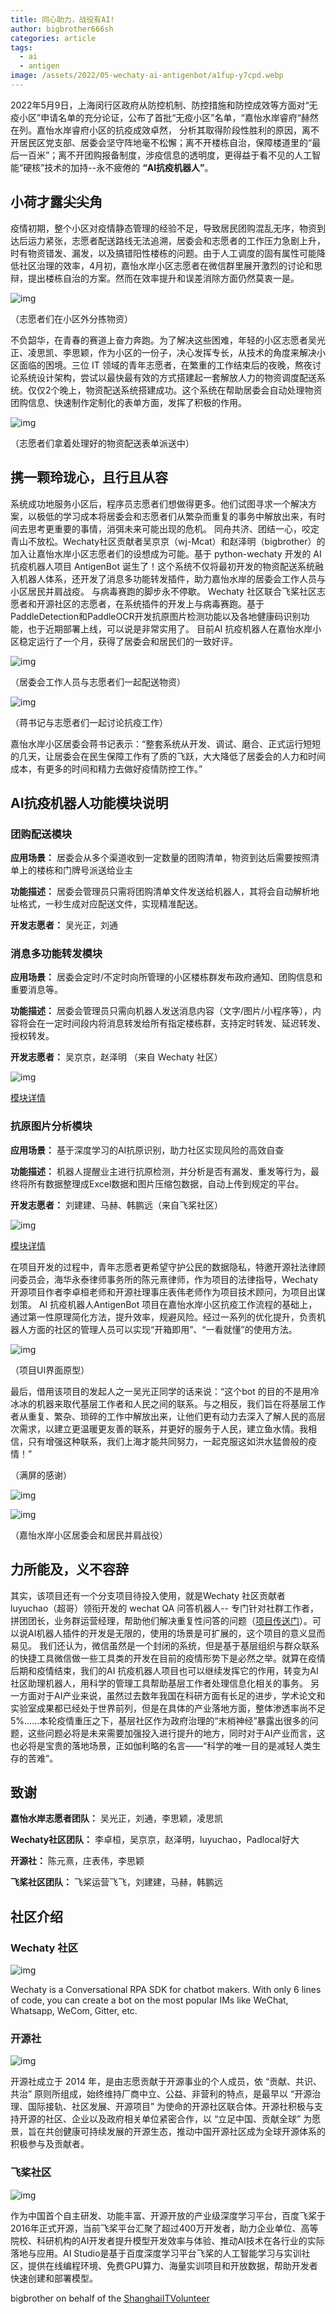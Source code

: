 ```yaml
---
title: 同心助力，战役有AI!
author: bigbrother666sh
categories: article
tags:
  - ai
  - antigen
image: /assets/2022/05-wechaty-ai-antigenbot/a1fup-y7cpd.webp
---
```


2022年5月9日，上海闵行区政府从防控机制、防控措施和防控成效等方面对“无疫小区”申请名单的充分论证，公布了首批“无疫小区”名单，“嘉怡水岸睿府“赫然在列。嘉怡水岸睿府小区的抗疫成效卓然，
分析其取得阶段性胜利的原因，离不开居民区党支部、居委会坚守阵地毫不松懈；离不开楼栋自治，保障楼道里的“最后一百米”；离不开团购报备制度，涉疫信息的透明度，更得益于看不见的人工智能“硬核”技术的加持--永不疲倦的 **“AI抗疫机器人”**。

## 小荷才露尖尖角

疫情初期，整个小区对疫情静态管理的经验不足，导致居民团购混乱无序，物资到达后运力紧张，志愿者配送路线无法追溯，居委会和志愿者的工作压力急剧上升，时有物资错发、漏发，以及搞错阳性楼栋的问题。由于人工调度的固有属性可能降低社区治理的效率，4月初，嘉怡水岸小区志愿者在微信群里展开激烈的讨论和思辩，提出楼栋自治的方案。然而在效率提升和误差消除方面仍然莫衷一是。

![img](/assets/2022/05-wechaty-ai-antigenbot/augyv-hwwkr.webp)

（志愿者们在小区外分拣物资）

不负韶华，在青春的赛道上奋力奔跑。为了解决这些困难，年轻的小区志愿者吴光正、凌思凯、李思颖，作为小区的一份子，决心发挥专长，从技术的角度来解决小区面临的困境。三位 IT 领域的青年志愿者，在繁重的工作结束后的夜晚，熬夜讨论系统设计架构，尝试以最快最有效的方式搭建起一套解放人力的物资调度配送系统。仅仅2个晚上，物资配送系统搭建成功。这个系统在帮助居委会自动处理物资团购信息、快速制作定制化的表单方面，发挥了积极的作用。

![img](/assets/2022/05-wechaty-ai-antigenbot/avzr0-npy78.webp)

（志愿者们拿着处理好的物资配送表单派送中）

## 携一颗玲珑心，且行且从容

系统成功地服务小区后，程序员志愿者们想做得更多。他们试图寻求一个解决方案，以极低的学习成本将居委会和志愿者们从繁杂而重复的事务中解放出来，有时间去思考更重要的事情，消弭未来可能出现的危机。
同舟共济、团结一心，咬定青山不放松。Wechaty社区贡献者吴京京（wj-Mcat）和赵泽明（bigbrother）的加入让嘉怡水岸小区志愿者们的设想成为可能。基于 python-wechaty 开发的 AI 抗疫机器人项目 AntigenBot 诞生了！这个系统不仅将最初开发的物资配送系统融入机器人体系，还开发了消息多功能转发插件，助力嘉怡水岸的居委会工作人员与小区居民并肩战疫。
与病毒赛跑的脚步永不停歇。 Wechaty 社区联合飞桨社区志愿者和开源社区的志愿者，在系统插件的开发上与病毒赛跑。基于PaddleDetection和PaddleOCR开发抗原图片检测功能以及各地健康码识别功能，也于近期部署上线，可以说是非常实用了。
目前AI 抗疫机器人在嘉怡水岸小区稳定运行了一个月，获得了居委会和居民们的一致好评。

![img](/assets/2022/05-wechaty-ai-antigenbot/ay0xw-gh4nt.webp)

（居委会工作人员与志愿者们一起配送物资）

![img](/assets/2022/05-wechaty-ai-antigenbot/an3j3-lw6f4.webp)

（蒋书记与志愿者们一起讨论抗疫工作）

嘉怡水岸小区居委会蒋书记表示：“整套系统从开发、调试、磨合、正式运行短短的几天，让居委会在民生保障工作有了质的飞跃，大大降低了居委会的人力和时间成本，有更多的时间和精力去做好疫情防控工作。”

## AI抗疫机器人功能模块说明

### 团购配送模块

**应用场景：** 居委会从多个渠道收到一定数量的团购清单，物资到达后需要按照清单上的楼栋和门牌号派送给业主

**功能描述：** 居委会管理员只需将团购清单文件发送给机器人，其将会自动解析地址格式，一秒生成对应配送文件，实现精准配送。

**开发志愿者：** 吴光正，刘通

### 消息多功能转发模块

**应用场景：** 居委会定时/不定时向所管理的小区楼栋群发布政府通知、团购信息和重要消息等。

**功能描述：** 居委会管理员只需向机器人发送消息内容（文字/图片/小程序等），内容将会在一定时间段内将消息转发给所有指定楼栋群，支持定时转发、延迟转发、授权转发。

**开发志愿者：** 吴京京，赵泽明 （来自 Wechaty 社区）

![img](/assets/2022/05-wechaty-ai-antigenbot/a1ett-6rr3x.webp)

[模块详情](https://github.com/ShanghaiITVolunteer/AntigenWechatBot)

### 抗原图片分析模块

**应用场景：** 基于深度学习的AI抗原识别，助力社区实现风险的高效自查

**功能描述：** 机器人提醒业主进行抗原检测，并分析是否有漏发、重发等行为，最终将所有数据整理成Excel数据和图片压缩包数据，自动上传到规定的平台。

**开发志愿者：** 刘建建、马赫、韩鹏远（来自飞桨社区）

![img](/assets/2022/05-wechaty-ai-antigenbot/a3vh5-c3zmu.webp)

[模块详情](https://github.com/ShanghaiITVolunteer/AntigenWechatBot/issues/44)

在项目开发的过程中，青年志愿者更希望守护公民的数据隐私，特邀开源社法律顾问委员会，海华永泰律师事务所的陈元熹律师，作为项目的法律指导，Wechaty 开源项目作者李卓桓老师和开源社理事庄表伟老师作为项目技术顾问，为项目出谋划策。
AI 抗疫机器人AntigenBot 项目在嘉怡水岸小区抗疫工作流程的基础上，通过第一性原理简化方法，提升效率，规避风险。经过一系列的优化提升，负责机器人方面的社区的管理人员可以实现“开箱即用”、“一看就懂”的使用方法。

![img](/assets/2022/05-wechaty-ai-antigenbot/a3vh5-c3zmu.webp)

（项目UI界面原型）

最后，借用该项目的发起人之一吴光正同学的话来说：“这个bot 的目的不是用冷冰冰的机器来取代基层工作者和人民之间的联系。与之相反，我们旨在将基层工作者从重复、繁杂、琐碎的工作中解放出来，让他们更有动力去深入了解人民的高层次需求，以建立更温暖更友善的联系，并更好的服务于人民，建立鱼水情。我相信，只有增强这种联系，我们上海才能共同努力，一起克服这如洪水猛兽般的疫情！”

（满屏的感谢）

![img](/assets/2022/05-wechaty-ai-antigenbot/arjkv-k9fni.webp)

![img](/assets/2022/05-wechaty-ai-antigenbot/a2izi-ehkxh.webp)

（嘉怡水岸小区居委会和居民并肩战役）

## 力所能及，义不容辞

其实，该项目还有一个分支项目待投入使用，就是Wechaty 社区贡献者 luyuchao（超哥）领衔开发的 wechat QA 问答机器人-- 专门针对社群工作者，拼团团长，业务群运营经理，帮助他们解决重复性问答的问题（[项目传送门](https://github.com/choogoo/wechat-openai-qa-bot)）。可以说AI机器人插件的开发是无限的，使用的场景是可扩展的，这个项目的意义显而易见。
我们还认为，微信虽然是一个封闭的系统，但是基于基层组织与群众联系的快捷工具微信做一些工具类的开发在目前的疫情形势下是必然之举。就算在疫情后期和疫情结束，我们的AI 抗疫机器人项目也可以继续发挥它的作用，转变为AI 社区助理机器人，用科学的管理工具帮助基层工作者处理信息化相关的事务。
另一方面对于AI产业来说，虽然过去数年我国在科研方面有长足的进步，学术论文和实验室成果都已经处于世界前列，但是在具体的产业落地方面，整体渗透率尚不足5%……本轮疫情重压之下，基层社区作为政府治理的“末梢神经”暴露出很多的问题，这些问题必将是未来需要加强投入进行提升的地方，同时对于AI产业而言，这也必将是宝贵的落地场景，正如伽利略的名言——“科学的唯一目的是减轻人类生存的苦难“。

## 致谢

**嘉怡水岸志愿者团队：** 吴光正，刘通，李思颖，凌思凯

**Wechaty社区团队：** 李卓桓，吴京京，赵泽明，luyuchao，Padlocal好大

**开源社：** 陈元熹，庄表伟，李思颖

**飞桨社区团队：** 飞桨运营飞飞，刘建建，马赫，韩鹏远

## 社区介绍

### Wechaty 社区

![img](/assets/2022/05-wechaty-ai-antigenbot/logo.webp)

Wechaty is a Conversational RPA SDK for chatbot makers. With only 6 lines of code, you can create a bot on the most popular IMs like WeChat, Whatsapp, WeCom, Gitter, etc.

### 开源社

![img](/assets/2022/05-wechaty-ai-antigenbot/aa8zj-zyze7.webp)

开源社成立于 2014 年，是由志愿贡献于开源事业的个人成员，依 “贡献、共识、共治” 原则所组成，始终维持厂商中立、公益、非营利的特点，是最早以 “开源治理、国际接轨、社区发展、开源项目” 为使命的开源社区联合体。开源社积极与支持开源的社区、企业以及政府相关单位紧密合作，以 “立足中国、贡献全球” 为愿景，旨在共创健康可持续发展的开源生态，推动中国开源社区成为全球开源体系的积极参与及贡献者。

### 飞桨社区

![img](/assets/2022/05-wechaty-ai-antigenbot/adt2z-wdcvt.webp)

作为中国首个自主研发、功能丰富、开源开放的产业级深度学习平台，百度飞桨于2016年正式开源，当前飞桨平台汇聚了超过400万开发者，助力企业单位、高等院校、科研机构的AI开发者提升模型开发效率与体验、推动AI技术在各行业的实际落地与应用。AI Studio是基于百度深度学习平台飞桨的人工智能学习与实训社区，提供在线编程环境、免费GPU算力、海量实训项目和开放数据，帮助开发者快速创建和部署模型。

bigbrother on behalf of the [ShanghaiITVolunteer](https://github.com/ShanghaiITVolunteer)
